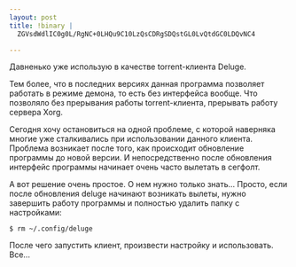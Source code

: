 ```yaml
--- 
layout: post
title: !binary |
  ZGVsdWdlIC0g0L/RgNC+0LHQu9C10LzQsCDRgSDQstGL0LvQtdGC0LDQvNC4

---
```

Давненько уже использую в качестве torrent-клиента Deluge.

Тем более, что в последних версиях данная программа позволяет работать в режиме демона, то есть без интерфейса вообще. Что позволяло без прерывания работы torrent-клиента, прерывать работу сервера Xorg.
<!--more-->
Сегодня хочу остановиться на одной проблеме, с которой наверняка многие уже сталкивались при использовании данного клиента. Проблема возникает после того, как происходит обновление программы до новой версии. И непосредственно после обновления интерфейс программы начинает очень часто вылетать в сегфолт.

А вот решение очень простое. О нем нужно только знать... Просто, если после обновления deluge начинают возникать вылеты, нужно завершить работу программы и полностью удалить папку с настройками:
<pre><code>$ rm ~/.config/deluge</code></pre>

После чего запустить клиент, произвести настройку и использовать. Все...

